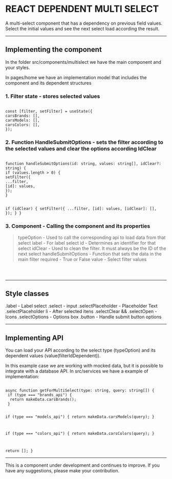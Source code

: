 # REACT DEPENDENT MULTI SELECT

A multi-select component that has a dependency on previous field values. Select the initial values and see the next select load according the result.

<hr/>

<h2> Implementing the component</h2> 

In the folder src/components/multislect we have the main component and your styles.

In pages/home we have an implementation model that includes the component and its dependent structures

<h3> 1. Filter state - stores selected values</h3>

<code>
const [filter, setFilter] = useState({
carsBrands: [],
carsModels: [],
carsColors: [],
});
</code>

<h3> 2. Function HandleSubmitOptions - sets the filter according to the selected values and clear the options according IdClear</h3> 

<code>
function handleSubmitOptions(id: string, values: string[], idClear?: string) {
if (values.length > 0) {
setFilter({
...filter,
[id]: values,
});
}

if (idClear) {
setFilter({
...filter,
[id]: values,
[idClear]: [],
});
}
}
</code>

<h3> 3. Component - Calling the component and its properties</h3> 

<blockquote>
typeOption - Used to call the corresponding api to load data from that select
label - For label select
id - Determines an identifier for that select
idClear - Used to clean the filter. It must always be the ID of the next select
handleSubmitOptions - Function that sets the data in the main filter
required - True or False
value - Select filter values
</blockquote>

<code>
<Multiselect
    typeOption="brands_api"
    label="Brands"
    id="carsBrands"
    idClear="carsModels"
    handleSubmitOptions={handleSubmitOptions}
    required
    value={filter.carsBrands}
   />
</code>

<hr/>

<h2>Style classes</h2>

.label  - Label select
.select - input
.selectPlaceholder - Placeholder Text
.selectPlaceholder li - After selected itens
.selectClear && .selectOpen - Icons
.selectOptions - Options box
.button - Handle submit button options

<hr/>

<h2>Implementing API</h2>

You can load your API according to the select type (typeOption) and its dependent values (value(filterIdDependent)).

In this example case we are working with mocked data, but it is possible to integrate with a database API. In src/services we have a example of implementation: 

<code>
async function getForMultiSelect(type: string, query: string[]) {
 if (type === "brands_api") {
  return makeData.carsBrands();
 }

 if (type === "models_api") {
  return makeData.carsModels(query);
 }

 if (type === "colors_api") {
  return makeData.carsColors(query);
 }

 return [];
}
</code>

<hr/>

This is a component under development and continues to improve. If you have any suggestions, please make your contribution.


